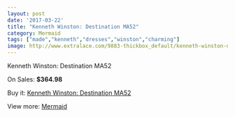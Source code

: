 ```yaml
---
layout: post
date: '2017-03-22'
title: "Kenneth Winston: Destination MA52"
category: Mermaid
tags: ["made","kenneth","dresses","winston","charming"]
image: http://www.extralace.com/9883-thickbox_default/kenneth-winston-destination-ma52.jpg
---
```

Kenneth Winston: Destination MA52

On Sales: **$364.98**
<a href="https://www.extralace.com/mermaid/4670-kenneth-winston-destination-ma52.html"><amp-img layout="responsive" width="600" height="600" src="//www.extralace.com/9883-thickbox_default/kenneth-winston-destination-ma52.jpg" alt="Kenneth Winston: Destination MA52 0" /></a>
<a href="https://www.extralace.com/mermaid/4670-kenneth-winston-destination-ma52.html"><amp-img layout="responsive" width="600" height="600" src="//www.extralace.com/9884-thickbox_default/kenneth-winston-destination-ma52.jpg" alt="Kenneth Winston: Destination MA52 1" /></a>

Buy it: [Kenneth Winston: Destination MA52](https://www.extralace.com/mermaid/4670-kenneth-winston-destination-ma52.html "Kenneth Winston: Destination MA52")

View more: [Mermaid](https://www.extralace.com/5-mermaid "Mermaid")
